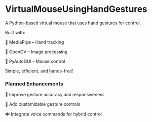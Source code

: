 # VirtualMouseUsingHandGestures
A Python-based virtual mouse that uses hand gestures for control.

Built with: 

📌 MediaPipe – Hand tracking 

📌 OpenCV – Image processing

📌 PyAutoGUI – Mouse control 

Simple, efficient, and hands-free!

### Planned Enhancements

🚀 Improve gesture accuracy and responsiveness

🎨 Add customizable gesture controls

🔊 Integrate voice commands for hybrid control

